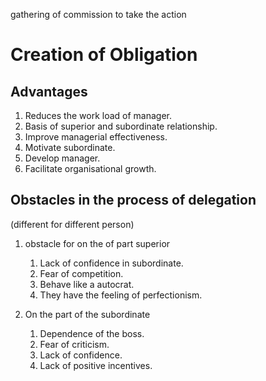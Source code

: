 gathering of commission to take the action
# Creation of Obligation
## Advantages
1. Reduces the work load of manager.
1. Basis of superior and subordinate relationship.
1. Improve managerial effectiveness.
1. Motivate subordinate.
1. Develop manager.
1. Facilitate organisational growth.

## Obstacles in the process of delegation
(different for different person)
1. obstacle for on the of part superior

	1. Lack of confidence in  subordinate.
	1. Fear of competition.
	1. Behave like a autocrat.
	1. They have the feeling of perfectionism.

1. On the part of the subordinate

	1. Dependence of the boss.
	1. Fear of criticism.
	1. Lack of confidence.
	1. Lack of positive incentives.
